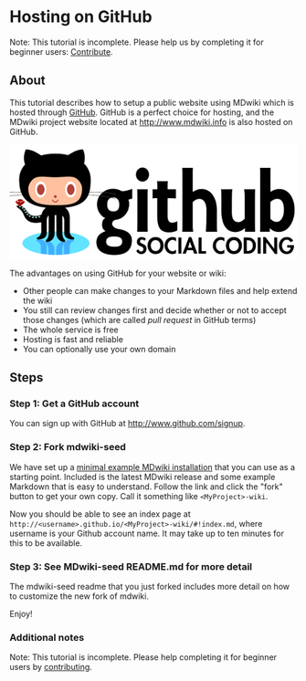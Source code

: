 Hosting on GitHub
=================

Note: This tutorial is incomplete. Please help us by completing it for beginner users: [Contribute][contribute].

About
------


This tutorial describes how to setup a public website using MDwiki  which is hosted through [GitHub][GitHub]. GitHub is a perfect choice for hosting, and the MDwiki project website located at <http://www.mdwiki.info> is also hosted on GitHub.

[![Github logo](githublogo.png)](http://www.github.com)

The advantages on using GitHub for your website or wiki:

* Other people can make changes to your Markdown files and help extend the wiki
* You still can review changes first and decide whether or not to accept those changes (which are called _pull request_ in GitHub terms)
* The whole service is free
* Hosting is fast and reliable
* You can optionally use your own domain

[GitHub]: http://www.github.com

Steps
------

### Step 1: Get a GitHub account

You can sign up with GitHub at <http://www.github.com/signup>.

### Step 2: Fork mdwiki-seed

We have set up a [minimal example MDwiki installation](https://github.com/exalted/mdwiki-seed) that you can use as a starting point. Included is the latest MDwiki release and some example Markdown that is easy to understand.  Follow the link and click the "fork" button to get your own copy. Call it something like `<MyProject>-wiki`.

Now you should be able to see an index page at `http://<username>.github.io/<MyProject>-wiki/#!index.md`, where username is your Github account name.  It may take up to ten minutes for this to be available.

### Step 3: See MDwiki-seed README.md for more detail

The mdwiki-seed readme that you just forked includes more detail on how to customize the new fork of mdwiki.

Enjoy!

### Additional notes

Note: This tutorial is incomplete. Please help completing it for beginner users by [contributing][contribute].


[contribute]: ../contribute/index.md
